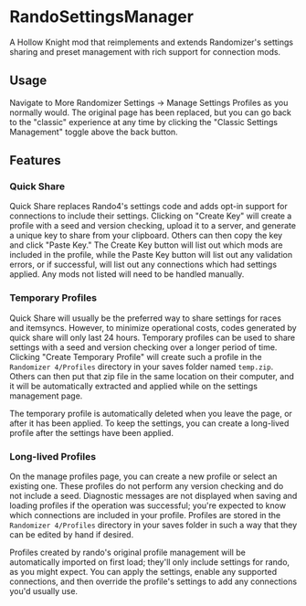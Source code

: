 ﻿# RandoSettingsManager

A Hollow Knight mod that reimplements and extends Randomizer's settings sharing and preset management with rich support for connection mods.

## Usage

Navigate to More Randomizer Settings -> Manage Settings Profiles as you normally would. The original
page has been replaced, but you can go back to the "classic" experience at any time by clicking the
"Classic Settings Management" toggle above the back button.

## Features

### Quick Share

Quick Share replaces Rando4's settings code and adds opt-in support for connections to include their
settings. Clicking on "Create Key" will create a profile with a seed and version checking, upload it
to a server, and generate a unique key to share from your clipboard. Others can then copy the key and
click "Paste Key." The Create Key button will list out which mods are included in the profile, while the
Paste Key button will list out any validation errors, or if successful, will list out any connections
which had settings applied. Any mods not listed will need to be handled manually.

### Temporary Profiles

Quick Share will usually be the preferred way to share settings for races and itemsyncs. However, to
minimize operational costs, codes generated by quick share will only last 24 hours. Temporary profiles
can be used to share settings with a seed and version checking over a longer period of time. Clicking
"Create Temporary Profile" will create such a profile in the `Randomizer 4/Profiles` directory in your
saves folder named `temp.zip`. Others can then put that zip file in the same location on their computer,
and it will be automatically extracted and applied while on the settings management page. 

The temporary profile is automatically deleted when you leave the page, or after it has been applied. 
To keep the settings, you can create a long-lived profile after the settings have been applied.

### Long-lived Profiles

On the manage profiles page, you can create a new profile or select an existing one. These profiles do not
perform any version checking and do not include a seed. Diagnostic messages are not displayed when saving
and loading profiles if the operation was successful; you're expected to know which connections are
included in your profile. Profiles are stored in the `Randomizer 4/Profiles` directory in your saves folder
in such a way that they can be edited by hand if desired.

Profiles created by rando's original profile management will be automatically imported on first load;
they'll only include settings for rando, as you might expect. You can apply the settings, enable any
supported connections, and then override the profile's settings to add any connections you'd usually use.